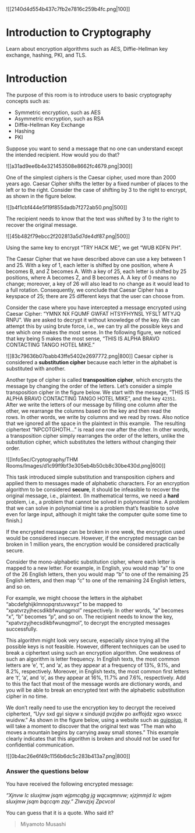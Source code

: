 ![[2140d4d554b437c7fb2e7816c259b4fc.png|100]]
# Introduction to Cryptography
Learn about encryption algorithms such as AES, Diffie-Hellman key exchange, hashing, PKI, and TLS.

# Introduction

The purpose of this room is to introduce users to basic cryptography concepts such as:

- Symmetric encryption, such as AES
- Asymmetric encryption, such as RSA
- Diffie-Hellman Key Exchange
- Hashing
- PKI

Suppose you want to send a message that no one can understand except the intended recipient. How would you do that?

![[a31ad9ee6b4e321453508e8662fc4679.png|300]]  

One of the simplest ciphers is the Caesar cipher, used more than 2000 years ago. Caesar Cipher shifts the letter by a fixed number of places to the left or to the right. Consider the case of shifting by 3 to the right to encrypt, as shown in the figure below.

![[b4f1cbf444e5f19f855dadb7f272ab50.png|500]]

The recipient needs to know that the text was shifted by 3 to the right to recover the original message.

![[45b482f79ebcc2f202813a5d7de4df87.png|500]]

Using the same key to encrypt “TRY HACK ME”, we get “WUB KDFN PH”.

The Caesar Cipher that we have described above can use a key between 1 and 25. With a key of 1, each letter is shifted by one position, where A becomes B, and Z becomes A. With a key of 25, each letter is shifted by 25 positions, where A becomes Z, and B becomes A. A key of 0 means no change; moreover, a key of 26 will also lead to no change as it would lead to a full rotation. Consequently, we conclude that Caesar Cipher has a keyspace of 25; there are 25 different keys that the user can choose from.

Consider the case where you have intercepted a message encrypted using Caesar Cipher: “YMNX NX FQUMF GWFAT HTSYFHYNSL YFSLT MTYJQ RNPJ”. We are asked to decrypt it without knowledge of the key. We can attempt this by using brute force, i.e., we can try all the possible keys and see which one makes the most sense. In the following figure, we noticed that key being 5 makes the most sense, “THIS IS ALPHA BRAVO CONTACTING TANGO HOTEL MIKE.”

![[83c79636b07babb43ffe5402e2697772.png|800]]
Caesar cipher is considered a **substitution cipher** because each letter in the alphabet is substituted with another.

Another type of cipher is called **transposition cipher**, which encrypts the message by changing the order of the letters. Let’s consider a simple transposition cipher in the figure below. We start with the message, “THIS IS ALPHA BRAVO CONTACTING TANGO HOTEL MIKE”, and the key `42351`. After we write the letters of our message by filling one column after the other, we rearrange the columns based on the key and then read the rows. In other words, we write by columns and we read by rows. Also notice that we ignored all the space in the plaintext in this example.  The resulting ciphertext “NPCOTGHOTH…” is read one row after the other. In other words, a transposition cipher simply rearranges the order of the letters, unlike the substitution cipher, which substitutes the letters without changing their order.

![[InfoSec/Cryptography/THM Rooms/Images/d1c99f9bf3e305eb4b50cb8c30be430d.png|600]]

This task introduced simple substitution and transposition ciphers and applied them to messages made of alphabetic characters. For an encryption algorithm to be considered **secure**, it should be infeasible to recover the original message, i.e., plaintext. (In mathematical terms, we need a **hard** problem, i.e., a problem that cannot be solved in polynomial time. A problem that we can solve in polynomial time is a problem that’s feasible to solve even for large input, although it might take the computer quite some time to finish.)

If the encrypted message can be broken in one week, the encryption used would be considered insecure. However, if the encrypted message can be broken in 1 million years, the encryption would be considered practically secure.

Consider the mono-alphabetic substitution cipher, where each letter is mapped to a new letter. For example, in English, you would map “a” to one of the 26 English letters, then you would map “b” to one of the remaining 25 English letters, and then map “c” to one of the remaining 24 English letters, and so on.

For example, we might choose the letters in the alphabet “abcdefghijklmnopqrstuvwxyz” to be mapped to “xpatvrzyjhecsdikbfwunqgmol” respectively. In other words, “a” becomes “x”, “b” becomes “p”, and so on. The recipient needs to know the key, “xpatvrzyjhecsdikbfwunqgmol”, to decrypt the encrypted messages successfully.

This algorithm might look very secure, especially since trying all the possible keys is not feasible. However, different techniques can be used to break a ciphertext using such an encryption algorithm. One weakness of such an algorithm is letter frequency. In English texts, the most common letters are ‘e’, ‘t’, and ‘a’, as they appear at a frequency of 13%, 9.1%, and 8.2%, respectively. Moreover, in English texts, the most common first letters are ‘t’, ‘a’, and ‘o’, as they appear at 16%, 11.7% and 7.6%, respectively. Add to this the fact that most of the message words are dictionary words, and you will be able to break an encrypted text with the alphabetic substitution cipher in no time.

We don’t really need to use the encryption key to decrypt the received ciphertext, “Uyv sxd gyi siqvw x sinduxjd pvzjdw po axffojdz xgxo wsxcc wuidvw.” As shown in the figure below, using a website such as [quipqiup](https://www.quipqiup.com/), it will take a moment to discover that the original text was “The man who moves a mountain begins by carrying away small stones.” This example clearly indicates that this algorithm is broken and should not be used for confidential communication.

![[0b4ac26e6f49c1156b6dc5c283b413a7.png|800]]

### Answer the questions below

You have received the following encrypted message:

_“Xjnvw lc sluxjmw jsqm wjpmcqbg jg wqcxqmnvw; xjzjmmjd lc wjpm sluxjmw jsqm bqccqm zqy.” Zlwvzjxj Zpcvcol_

You can guess that it is a quote. Who said it?
>Miyamoto Musashi

